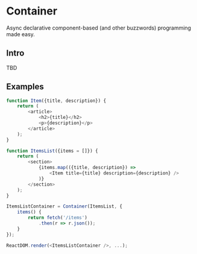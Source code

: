 # Container

Async declarative component-based (and other buzzwords) programming made easy.

## Intro

TBD

## Examples

```javascript
function Item({title, description}) {
	return (
		<article>
			<h2>{title}</h2>
			<p>{description}</p>
		</article>
	);
}
```

```javascript
function ItemsList({items = []}) {
	return (
		<section>
			{items.map(({title, description}) =>
				<Item title={title} description={description} />
			)}
		</section>
	);
}
```

```javascript
ItemsListContainer = Container(ItemsList, {
	items() {
		return fetch('/items')
			.then(r => r.json());
	}
});
```

```javascript
ReactDOM.render(<ItemsListContainer />, ...);
```

